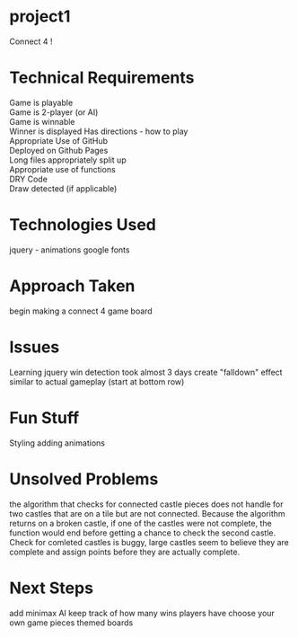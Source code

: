 # project1
Connect 4 !

# Technical Requirements
Game is playable    
Game is 2-player (or AI)    
Game is winnable    
Winner is displayed 
Has directions - how to play    
Appropriate Use of GitHub   
Deployed on Github Pages    
Long files appropriately split up   
Appropriate use of functions    
DRY Code    
Draw detected (if applicable)   

# Technologies Used
jquery - animations
google fonts

# Approach Taken
begin making a connect 4 game board


# Issues
Learning jquery
win detection took almost 3 days
create "falldown" effect similar to actual gameplay (start at bottom row)

# Fun Stuff
Styling
adding animations

# Unsolved Problems
the algorithm that checks for connected castle pieces does not handle for two castles that are on a tile but are not connected. Because the algorithm returns on a broken castle, if one of the castles were not complete, the function would end before getting a chance to check the second castle.
Check for comleted castles is buggy, large castles seem to believe they are complete and assign points before they are actually complete.

# Next Steps
add minimax AI
keep track of how many wins players have
choose your own game pieces
themed boards
